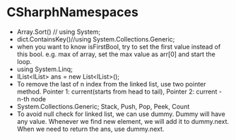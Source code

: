 # CSharphNamespaces
* Array.Sort()    // using System;
* dict.ContainsKey()//using System.Collections.Generic;
* when you want to know isFirstBool, try to set the first value instead of this bool. e.g. max of array, set the max value as arr[0] and start the loop.
* using System.Linq;
* IList<IList<int>> ans = new List<IList<int>>();
* To remove the last of n index from the linked list, use two pointer method. Pointer 1: current(starts from head to tail), Pointer 2: current - n-th node
* System.Collections.Generic; Stack<int>, Push, Pop, Peek, Count
* To avoid null check for linked list, we can use dummy. Dummy will have any value. Whenever we find new element, we will add it to dummy.next. When we need to return the ans, use dummy.next.
